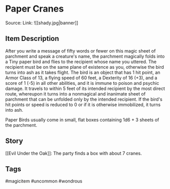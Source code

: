 # Paper Cranes
Source:
Link:
![[shady.jpg|banner]]
## Item Description
After you write a message of fifty words or fewer on this magic sheet of parchment and speak a creature's name, the parchment magically folds into a Tiny paper bird and flies to the recipient whose name you uttered. The recipient must be on the same plane of existence as you, otherwise the bird turns into ash as it takes flight. The bird is an object that has 1 hit point, an Armor Class of 13, a flying speed of 60 feet, a Dexterity of 16 (+3), and a score of 1 (-5) in all other abilities, and it is immune to poison and psychic damage. It travels to within 5 feet of its intended recipient by the most direct route, whereupon it turns into a nonmagical and inanimate sheet of parchment that can be unfolded only by the intended recipient. If the bird's hit points or speed is reduced to 0 or if it is otherwise immobilized, it turns into ash.

Paper Birds usually come in small, flat boxes containing 1d6 + 3 sheets of the parchment.
## Story
[[Evil Under the Oak]]: The party finds a box with about 7 cranes.

## Tags
#magicitem #uncommon  #wondrous 

